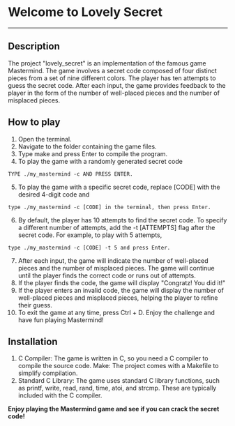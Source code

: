 # Welcome to Lovely Secret
***

## Description
The project "lovely_secret" is an implementation of the famous game Mastermind. The game involves a secret code composed of four distinct pieces from a set of nine different colors. The player has ten attempts to guess the secret code. After each input, the game provides feedback to the player in the form of the number of well-placed pieces and the number of misplaced pieces.
## How to play
1. Open the terminal.
2. Navigate to the folder containing the game files.
3. Type make and press Enter to compile the program.
4. To play the game with a randomly generated secret code
```
TYPE ./my_mastermind -c AND PRESS ENTER.
```
5. To play the game with a specific secret code, replace [CODE] with the desired 4-digit code and
``` 
type ./my_mastermind -c [CODE] in the terminal, then press Enter.
```
6. By default, the player has 10 attempts to find the secret code. To specify a different number of attempts, add the -t [ATTEMPTS] flag after the secret code. For example, to play with 5 attempts,
```
type ./my_mastermind -c [CODE] -t 5 and press Enter.
```
7. After each input, the game will indicate the number of well-placed pieces and the number of misplaced pieces.
The game will continue until the player finds the correct code or runs out of attempts.
8. If the player finds the code, the game will display "Congratz! You did it!"
9. If the player enters an invalid code, the game will display the number of well-placed pieces and misplaced pieces, helping the player to refine their guess.
10. To exit the game at any time, press Ctrl + D.
Enjoy the challenge and have fun playing Mastermind!


## Installation
1. C Compiler: The game is written in C, so you need a C compiler to compile the source code.
Make: The project comes with a Makefile to simplify compilation.
2. Standard C Library: The game uses standard C library functions, such as printf, write, read, rand, time, atoi, and strcmp. These are typically included with the C compiler.

**Enjoy playing the Mastermind game and see if you can crack the secret code!**
